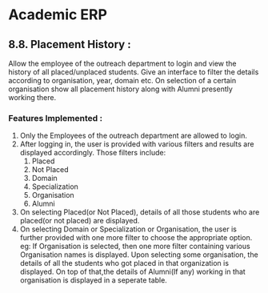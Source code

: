 # **Academic ERP**

## **8.8. Placement History :**

Allow the employee of the outreach department to login and view the history of all placed/unplaced students. 
Give an interface to filter the details according to organisation, year, domain etc. 
On selection of a certain organisation show all placement history along with Alumni presently working there.

### **Features Implemented :**

1. Only the Employees of the outreach department are allowed to login.
2. After logging in, the user is provided with various filters and results are displayed accordingly.
    Those filters include:
    1. Placed
    2. Not Placed
    3. Domain
    4. Specialization
    5. Organisation
    6. Alumni
3. On selecting Placed(or Not Placed), details of all those students who are placed(or not placed) are displayed.
4. On selecting Domain or Specialization or Organisation, the user is further provided with one more filter to choose the appropriate option.
   eg: If Organisation is selected, then one more filter containing various Organisation names is displayed. Upon selecting some organisation, the details of all 
       the students who got placed in that organization is displayed. On top of that,the details of Alumni(If any) working in that organisation is displayed in a seperate table.
